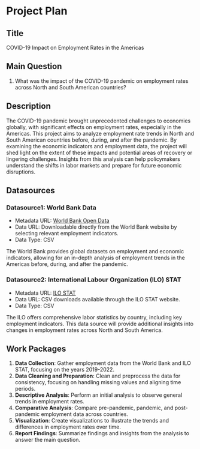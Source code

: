 # Project Plan

## Title
COVID-19 Impact on Employment Rates in the Americas

## Main Question

1. What was the impact of the COVID-19 pandemic on employment rates across North and South American countries?

## Description

The COVID-19 pandemic brought unprecedented challenges to economies globally, with significant effects on employment rates, especially in the Americas. This project aims to analyze employment rate trends in North and South American countries before, during, and after the pandemic. By examining the economic indicators and employment data, the project will shed light on the extent of these impacts and potential areas of recovery or lingering challenges. Insights from this analysis can help policymakers understand the shifts in labor markets and prepare for future economic disruptions.

## Datasources

### Datasource1: World Bank Data
* Metadata URL: [World Bank Open Data](https://data.worldbank.org/)
* Data URL: Downloadable directly from the World Bank website by selecting relevant employment indicators.
* Data Type: CSV

The World Bank provides global datasets on employment and economic indicators, allowing for an in-depth analysis of employment trends in the Americas before, during, and after the pandemic.

### Datasource2: International Labour Organization (ILO) STAT
* Metadata URL: [ILO STAT](https://ilostat.ilo.org/)
* Data URL: CSV downloads available through the ILO STAT website.
* Data Type: CSV

The ILO offers comprehensive labor statistics by country, including key employment indicators. This data source will provide additional insights into changes in employment rates across North and South America.

## Work Packages

1. **Data Collection**: Gather employment data from the World Bank and ILO STAT, focusing on the years 2019-2022.
2. **Data Cleaning and Preparation**: Clean and preprocess the data for consistency, focusing on handling missing values and aligning time periods.
3. **Descriptive Analysis**: Perform an initial analysis to observe general trends in employment rates.
4. **Comparative Analysis**: Compare pre-pandemic, pandemic, and post-pandemic employment data across countries.
5. **Visualization**: Create visualizations to illustrate the trends and differences in employment rates over time.
6. **Report Findings**: Summarize findings and insights from the analysis to answer the main question.